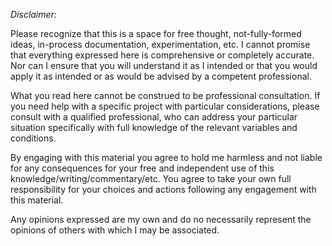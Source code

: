 *Disclaimer:* 

Please recognize that this is a space for free thought, not-fully-formed ideas, in-process documentation, experimentation, etc. I cannot promise that everything expressed here is comprehensive or completely accurate. Nor can I ensure that you will understand it as I intended or that you would apply it as intended or as would be advised by a competent professional. 

What you read here cannot be construed to be professional consultation. If you need help with a specific project with particular considerations, please consult with a qualified professional, who can address your particular situation specifically with full knowledge of the relevant variables and conditions. 

By engaging with this material you agree to hold me harmless and not liable for any consequences for your free and independent use of this knowledge/writing/commentary/etc. You agree to take your own full responsibility for your choices and actions following any engagement with this material. 

Any opinions expressed are my own and do no necessarily represent the opinions of others with which I may be associated.